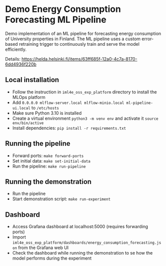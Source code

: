 # Demo Energy Consumption Forecasting ML Pipeline

Demo implementation of an ML pipeline for forecasting energy consumption of University properties in Finland. The ML pipeline uses a custom error-based retraining trigger to continuously train and serve the model efficiently.

Details: https://helda.helsinki.fi/items/63ff685f-12a0-4c7a-8170-6dd4936f220b

## Local installation
* Follow the instruction in `iml4e_oss_exp_platform` directory to install the MLOps platform
* Add `0.0.0.0 mlflow-server.local mlflow-minio.local ml-pipeline-ui.local` to `/etc/hosts`
* Make sure Python 3.10 is installed
* Create a virtual environment `python3 -m venv env` and activate it `source env/bin/active`
* Install dependencies: `pip install -r requirements.txt`

## Running the pipeline
* Forward ports: `make forward-ports`
* Set initial data: `make set-initial-data`
* Run the pipeline: `make run-pipeline`

## Running the demonstration
* Run the pipeline
* Start demonstration script: `make run-experiment`

## Dashboard
* Access Grafana dashboard at localhost:5000 (requires forwarding ports)
* Import `iml4e_oss_exp_platform/dashboards/energy_consumption_forecasting.json` from the Grafana web UI
* Check the dashboard while running the demonstration to se how the model performs during the experiment
